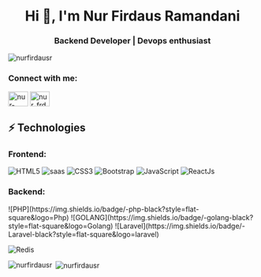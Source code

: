 <h1 align="center">Hi 👋, I'm Nur Firdaus Ramandani</h1>
<h3 align="center">Backend Developer | Devops enthusiast</h3>

<p align="left"> <img src="https://komarev.com/ghpvc/?username=nurfirdausr&label=Profile%20views&color=0e75b6&style=flat" alt="nurfirdausr" /> </p>

<h3 align="left">Connect with me:</h3>
<p align="left">
<a href="https://linkedin.com/in/nur-firdaus-ramandani-baaab5204" target="blank"><img align="center" src="https://raw.githubusercontent.com/rahuldkjain/github-profile-readme-generator/master/src/images/icons/Social/linked-in-alt.svg" alt="nur-firdaus-ramandani-baaab5204" height="30" width="40" /></a>
<a href="https://instagram.com/nur_frdsrxx" target="blank"><img align="center" src="https://raw.githubusercontent.com/rahuldkjain/github-profile-readme-generator/master/src/images/icons/Social/instagram.svg" alt="nur_frdsrxx" height="30" width="40" /></a>
</p>




## ⚡ Technologies

<h3 align="left">Frontend:</h3>

![HTML5](https://img.shields.io/badge/-HTML5-E34F26?style=flat-square&logo=html5&logoColor=white)
![saas](https://img.shields.io/badge/-saas-black?style=flat-square&logo=saas)
![CSS3](https://img.shields.io/badge/-CSS3-1572B6?style=flat-square&logo=css3)
![Bootstrap](https://img.shields.io/badge/-bootstrap-black?style=flat-square&logo=bootstrap)
![JavaScript](https://img.shields.io/badge/-JavaScript-black?style=flat-square&logo=javascript)
![ReactJs](https://img.shields.io/badge/-Reactjs-black?style=flat-square&logo=reactjs)


<h3 align="left">Backend:</h3>
![PHP](https://img.shields.io/badge/-php-black?style=flat-square&logo=Php)
![GOLANG](https://img.shields.io/badge/-golang-black?style=flat-square&logo=Golang)
![Laravel](https://img.shields.io/badge/-Laravel-black?style=flat-square&logo=laravel)


![Redis](https://img.shields.io/badge/-Redis-black?style=flat-square&logo=Redis)
<p><img align="left" src="https://github-readme-stats.vercel.app/api/top-langs?username=nurfirdausr&show_icons=true&locale=en&layout=compact" alt="nurfirdausr" /></p>

<p>&nbsp;<img align="center" src="https://github-readme-stats.vercel.app/api?username=nurfirdausr&show_icons=true&locale=en" alt="nurfirdausr" /></p>
